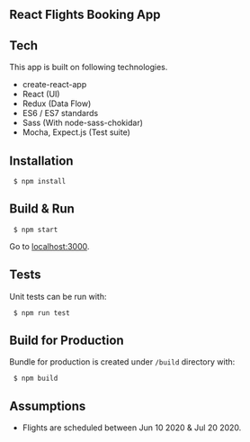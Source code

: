React Flights Booking App
-----

## Tech
This app is built on following technologies.
- create-react-app
- React (UI)
- Redux (Data Flow)
- ES6 / ES7 standards
- Sass (With node-sass-chokidar)
- Mocha, Expect.js (Test suite)

## Installation
```
 $ npm install
```

## Build & Run
```
 $ npm start
```
Go to [localhost:3000](http://localhost:3000).

## Tests
Unit tests can be run with:
```
 $ npm run test
```

## Build for Production
Bundle for production is created under `/build` directory with:
```
 $ npm build
```

## Assumptions
- Flights are scheduled between Jun 10 2020 & Jul 20 2020.
